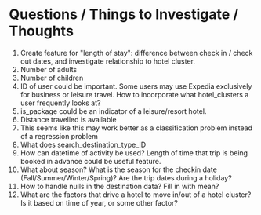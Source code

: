 # Questions / Things to Investigate / Thoughts

1. Create feature for "length of stay": difference between check in / check out dates, and investigate relationship to hotel cluster.
2. Number of adults
3. Number of children
4. ID of user could be important. Some users may use Expedia exclusively for business or leisure travel. How to incorporate what hotel_clusters a user frequently looks at?
5. is_package could be an indicator of a leisure/resort hotel.
6. Distance travelled is available 
7. This seems like this may work better as a classification problem instead of a regression problem
8. What does search_destination_type_ID 
9. How can datetime of activity be used? Length of time that trip is being booked in advance could be useful feature.
10. What about season? What is the season for the checkin date (Fall/Summer/Winter/Spring)? Are the trip dates during a holiday?
11. How to handle nulls in the destination data? Fill in with mean?
12. What are the factors that drive a hotel to move in/out of a hotel cluster? Is it based on time of year, or some other factor?
